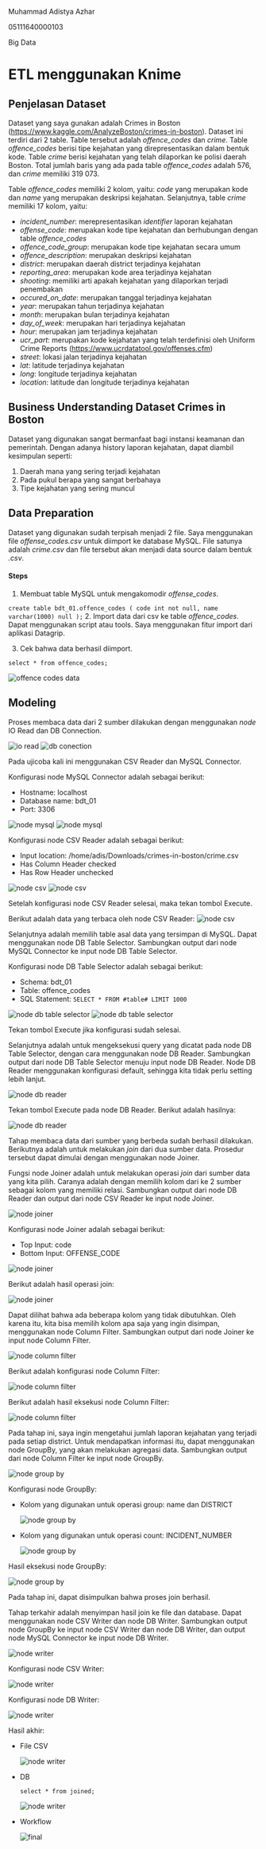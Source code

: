 Muhammad Adistya Azhar

05111640000103

Big Data

# ETL menggunakan Knime

## Penjelasan Dataset
Dataset yang saya gunakan adalah Crimes in Boston (https://www.kaggle.com/AnalyzeBoston/crimes-in-boston). Dataset ini terdiri dari 2 table. Table tersebut adalah *offence_codes* dan *crime*. Table *offence_codes* berisi tipe kejahatan yang direpresentasikan dalam bentuk kode. Table *crime* berisi kejahatan yang telah dilaporkan ke polisi daerah Boston. Total jumlah baris yang ada pada table *offence_codes* adalah 576, dan *crime* memiliki 319 073.

Table *offence_codes* memiliki 2 kolom, yaitu: *code* yang merupakan kode dan *name* yang merupakan deskripsi kejahatan. Selanjutnya, table *crime* memiliki 17 kolom, yaitu: 
- *incident_number*: merepresentasikan *identifier* laporan kejahatan
- *offense_code*: merupakan kode tipe kejahatan dan berhubungan dengan table *offence_codes*
- *offence_code_group*: merupakan kode tipe kejahatan secara umum
- *offence_description*: merupakan deskripsi kejahatan
- *district*: merupakan daerah district terjadinya kejahatan
- *reporting_area*: merupakan kode area terjadinya kejahatan
- *shooting*: memiliki arti apakah kejahatan yang dilaporkan terjadi penembakan
- *occured_on_date*: merupakan tanggal terjadinya kejahatan
- *year*: merupakan tahun terjadinya kejahatan
- *month*: merupakan bulan terjadinya kejahatan
- *day_of_week*: merupakan hari terjadinya kejahatan
- *hour*: merupakan jam terjadinya kejahatan
- *ucr_part*: merupakan kode kejahatan yang telah terdefinisi oleh Uniform Crime Reports (https://www.ucrdatatool.gov/offenses.cfm)
- *street*: lokasi jalan terjadinya kejahatan
- *lat*: latitude terjadinya kejahatan
- *long*: longitude terjadinya kejahatan
- *location*: latitude dan longitude terjadinya kejahatan

## Business Understanding Dataset Crimes in Boston
Dataset yang digunakan sangat bermanfaat bagi instansi keamanan dan pemerintah. Dengan adanya history laporan kejahatan, dapat diambil kesimpulan seperti:
1. Daerah mana yang sering terjadi kejahatan
2. Pada pukul berapa yang sangat berbahaya
3. Tipe kejahatan yang sering muncul

## Data Preparation
Dataset yang digunakan sudah terpisah menjadi 2 file. Saya menggunakan file *offense_codes.csv* untuk diimport ke database MySQL. File satunya adalah *crime.csv* dan file tersebut akan menjadi data source dalam bentuk *.csv*.

#### Steps
1. Membuat table MySQL untuk mengakomodir *offense_codes*. 

``
create table bdt_01.offence_codes
(
	code int not null,
	name varchar(1000) null
);
``
2. Import data dari csv ke table *offence_codes*. Dapat menggunakan script atau tools. Saya menggunakan fitur import dari aplikasi Datagrip.

3. Cek bahwa data berhasil diimport.

``
select * from offence_codes;
``

![offence codes data](pics/offence_codes_data.png "offence codes data")


## Modeling
Proses membaca data dari 2 sumber dilakukan dengan menggunakan *node* IO Read dan DB Connection. 

![io read](pics/io_read.png "io read")
![db conection](pics/db_connection.png "db connection")

Pada ujicoba kali ini menggunakan CSV Reader dan MySQL Connector. 

Konfigurasi node MySQL Connector adalah sebagai berikut:
- Hostname: localhost
- Database name: bdt_01
- Port: 3306

![node mysql](pics/node_mysql.png "node_mysql")
![node mysql](pics/node_mysql_2.png "node_mysql")

Konfigurasi node CSV Reader adalah sebagai berikut:
- Input location: /home/adis/Downloads/crimes-in-boston/crime.csv
- Has Column Header checked
- Has Row Header unchecked

![node csv](pics/node_csv.png "node_csv")
![node csv](pics/node_csv_2.png "node_csv")


Setelah konfigurasi node CSV Reader selesai, maka tekan tombol Execute.

Berikut adalah data yang terbaca oleh node CSV Reader:
![node csv](pics/node_csv_3.png "node_csv") 

Selanjutnya adalah memilih table asal data yang tersimpan di MySQL. Dapat menggunakan node DB Table Selector. Sambungkan output dari node MySQL Connector ke input node DB Table Selector.

Konfigurasi node DB Table Selector adalah sebagai berikut:
- Schema: bdt_01
- Table: offence_codes
- SQL Statement: ``SELECT * FROM #table# LIMIT 1000``

![node db table selector](pics/node_db_table_selector.png "node_db_table_selector")
![node db table selector](pics/node_db_table_selector_2.png "node_db_table_selector")

Tekan tombol Execute jika konfigurasi sudah selesai.

Selanjutnya adalah untuk mengeksekusi query yang dicatat pada node DB Table Selector, dengan cara menggunakan node DB Reader. Sambungkan output dari node DB Table Selector menuju input node DB Reader. Node DB Reader menggunakan konfigurasi default, sehingga kita tidak perlu setting lebih lanjut.

 ![node db reader](pics/node_db_reader.png "node_db_reader")
 
 Tekan tombol Execute pada node DB Reader. Berikut adalah hasilnya:
 
  ![node db reader](pics/node_db_reader_2.png "node_db_reader")

 Tahap membaca data dari sumber yang berbeda sudah berhasil dilakukan. Berikutnya adalah untuk melakukan *join* dari dua sumber data. Prosedur tersebut dapat dimulai dengan menggunakan node Joiner. 
 
 Fungsi node Joiner adalah untuk melakukan operasi *join* dari sumber data yang kita pilih. Caranya adalah dengan memilih kolom dari ke 2 sumber sebagai kolom yang memiliki relasi. Sambungkan output dari node DB Reader dan output dari node CSV Reader ke input node Joiner.

 ![node joiner](pics/node_joiner_2.png "node_joiner")

 Konfigurasi node Joiner adalah sebagai berikut:
 - Top Input: code
 - Bottom Input: OFFENSE_CODE
 
![node joiner](pics/node_joiner.png "node_joiner")

Berikut adalah hasil operasi join:

![node joiner](pics/node_joiner_3.png "node_joiner")

Dapat dilihat bahwa ada beberapa kolom yang tidak dibutuhkan. Oleh karena itu, kita bisa memilih kolom apa saja yang ingin disimpan, menggunakan node Column Filter. Sambungkan output dari node Joiner ke input node Column Filter.

![node column filter](pics/node_column_filter_2.png "node_column_filter")

Berikut adalah konfigurasi node Column Filter:

![node column filter](pics/node_column_filter.png "node_column_filter")

Berikut adalah hasil eksekusi node Column Filter:

![node column filter](pics/node_column_filter_3.png "node_column_filter")

Pada tahap ini, saya ingin mengetahui jumlah laporan kejahatan yang terjadi pada setiap district. Untuk mendapatkan informasi itu, dapat menggunakan node GroupBy, yang akan melakukan agregasi data. Sambungkan output dari node Column Filter ke input node GroupBy.

![node group by](pics/node_group_by_3.png "node_group_by")

Konfigurasi node GroupBy:
- Kolom yang digunakan untuk operasi group: name dan DISTRICT

    ![node group by](pics/node_group_by.png "node_group_by")
- Kolom yang digunakan untuk operasi count: INCIDENT_NUMBER

    ![node group by](pics/node_group_by_2.png "node_group_by")

Hasil eksekusi node GroupBy:

![node group by](pics/node_group_by_4.png "node_group_by")

Pada tahap ini, dapat disimpulkan bahwa proses join berhasil.

Tahap terkahir adalah menyimpan hasil join ke file dan database. Dapat menggunakan node CSV Writer dan node DB Writer. Sambungkan output node GroupBy ke input node CSV Writer dan node DB Writer, dan output node MySQL Connector ke input node DB Writer.

![node writer](pics/node_writer.png "node_writer")

Konfigurasi node CSV Writer:

![node writer](pics/node_writer_2.png "node_writer")

Konfigurasi node DB Writer:

![node writer](pics/node_writer_3.png "node_writer")

Hasil akhir:

- File CSV

    ![node writer](pics/node_writer_4.png "node_writer")
    
- DB

    ``select * from joined;``
 
    ![node writer](pics/node_writer_5.png "node_writer")
    
- Workflow

    ![final](pics/final.png "final")
